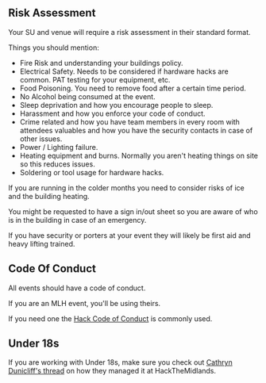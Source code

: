 ## Risk Assessment

Your SU and venue will require a risk assessment in their standard format.

Things you should mention:

* Fire Risk and understanding your buildings policy.
* Electrical Safety. Needs to be considered if hardware hacks are common.
PAT testing for your equipment, etc.
* Food Poisoning. You need to remove food after a certain time period.
* No Alcohol being consumed at the event.
* Sleep deprivation and how you encourage people to sleep.
* Harassment and how you enforce your code of conduct.
* Crime related and how you have team members in every room with attendees
valuables and how you have the security contacts in case of other issues.
* Power / Lighting failure.
* Heating equipment and burns. Normally you aren't heating things on site
so this reduces issues.
* Soldering or tool usage for hardware hacks.

If you are running in the colder months you need to consider risks of ice and
the building heating.

You might be requested to have a sign in/out sheet so you are aware of who is
in the building in case of an emergency.

If you have security or porters at your event they will likely be first aid
and heavy lifting trained.

## Code Of Conduct

All events should have a code of conduct.

If you are an MLH event, you'll be using theirs.

If you need one the [Hack Code of Conduct](https://hackcodeofconduct.org/) is
commonly used.

## Under 18s

If you are working with Under 18s, make sure you check out
[Cathryn Dunicliff's thread](https://twitter.com/Meowter_space/status/1188929261295538176)
on how they managed it at HackTheMidlands.
